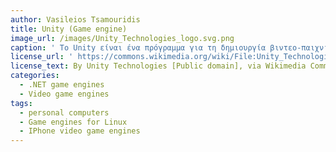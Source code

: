 ```yaml
---
author: Vasileios Tsamouridis
title: Unity (Game engine)
image_url: /images/Unity_Technologies_logo.svg.png
caption: ' Το Unity είναι ένα πρόγραμμα για τη δημιουργία βιντεο-παιχνιδιών τόσο δισδίαστατων όσο και τρισδιάστων.  '
license_url: ' https://commons.wikimedia.org/wiki/File:Unity_Technologies_logo.svg'
license_text: By Unity Technologies [Public domain], via Wikimedia Commons
categories:
  - .NET game engines
  - Video game engines
tags:
  - personal computers
  - Game engines for Linux
  - IPhone video game engines
---
```


